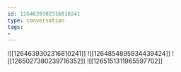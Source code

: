 ```yaml
---
id: 1264639302316810241
type: conversation
tags:
- 
---
```

![[1264639302316810241]]
![[1264854895934439424]]
![[1265027380239716352]]
![[1265151311965597702]]

